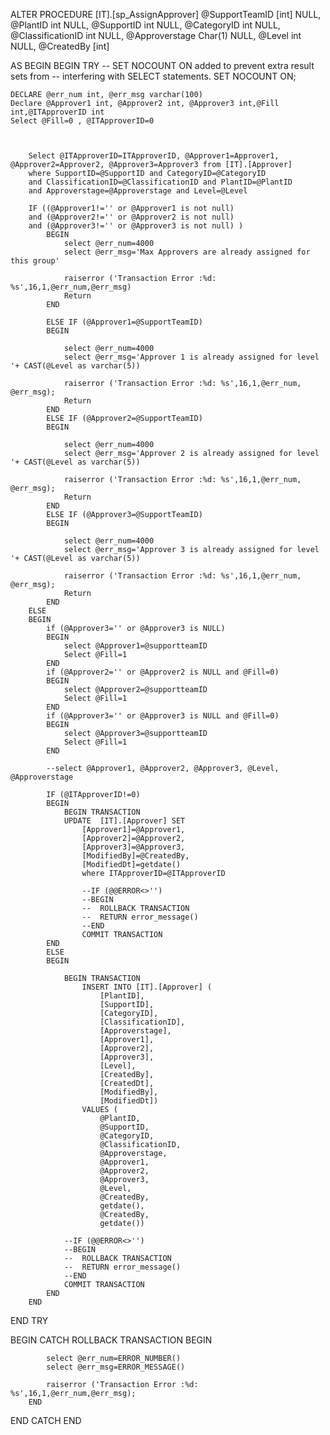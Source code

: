 ALTER PROCEDURE [IT].[sp_AssignApprover]
	@SupportTeamID [int] NULL,
	@PlantID int NULL,
	@SupportID int NULL,
	@CategoryID int NULL,
	@ClassificationID int NULL,
	@Approverstage Char(1) NULL,
	@Level int NULL,
	@CreatedBy [int] 
	
AS
BEGIN 
BEGIN TRY
	-- SET NOCOUNT ON added to prevent extra result sets from
	-- interfering with SELECT statements.
	SET NOCOUNT ON;

	DECLARE @err_num int, @err_msg varchar(100)
	Declare @Approver1 int, @Approver2 int, @Approver3 int,@Fill int,@ITApproverID int
	Select @Fill=0 , @ITApproverID=0


	
		Select @ITApproverID=ITApproverID, @Approver1=Approver1, @Approver2=Approver2, @Approver3=Approver3 from [IT].[Approver]
		where SupportID=@SupportID and CategoryID=@CategoryID 
		and ClassificationID=@ClassificationID and PlantID=@PlantID
		and Approverstage=@Approverstage and Level=@Level

		IF ((@Approver1!='' or @Approver1 is not null) 
		and (@Approver2!='' or @Approver2 is not null)  
		and (@Approver3!='' or @Approver3 is not null) )
			BEGIN
				select @err_num=4000
				select @err_msg='Max Approvers are already assigned for this group'
		
				raiserror ('Transaction Error :%d: %s',16,1,@err_num,@err_msg)
				Return
			END 
		
			ELSE IF (@Approver1=@SupportTeamID)
			BEGIN
			
				select @err_num=4000
				select @err_msg='Approver 1 is already assigned for level '+ CAST(@Level as varchar(5))
		
				raiserror ('Transaction Error :%d: %s',16,1,@err_num, @err_msg);
				Return
			END
			ELSE IF (@Approver2=@SupportTeamID) 
			BEGIN
			
				select @err_num=4000
				select @err_msg='Approver 2 is already assigned for level '+ CAST(@Level as varchar(5))
		
				raiserror ('Transaction Error :%d: %s',16,1,@err_num, @err_msg);
				Return
			END
			ELSE IF (@Approver3=@SupportTeamID) 
			BEGIN
			
				select @err_num=4000
				select @err_msg='Approver 3 is already assigned for level '+ CAST(@Level as varchar(5))
		
				raiserror ('Transaction Error :%d: %s',16,1,@err_num, @err_msg);
				Return
			END
		ELSE
		BEGIN
			if (@Approver3='' or @Approver3 is NULL) 
			BEGIN
				select @Approver1=@supportteamID
				Select @Fill=1
			END
			if (@Approver2='' or @Approver2 is NULL and @Fill=0) 
			BEGIN
				select @Approver2=@supportteamID
				Select @Fill=1
			END
			if (@Approver3='' or @Approver3 is NULL and @Fill=0) 
			BEGIN
				select @Approver3=@supportteamID
				Select @Fill=1
			END
				    
			--select @Approver1, @Approver2, @Approver3, @Level, @Approverstage

			IF (@ITApproverID!=0)
			BEGIN
				BEGIN TRANSACTION
				UPDATE  [IT].[Approver] SET
					[Approver1]=@Approver1,
					[Approver2]=@Approver2,
					[Approver3]=@Approver3,
					[ModifiedBy]=@CreatedBy,
					[ModifiedDt]=getdate()
					where ITApproverID=@ITApproverID

					--IF (@@ERROR<>'')
					--BEGIN
					--	ROLLBACK TRANSACTION
					--	RETURN error_message()
					--END
					COMMIT TRANSACTION
			END
			ELSE
			BEGIN
					
				BEGIN TRANSACTION
					INSERT INTO [IT].[Approver] (
						[PlantID],
						[SupportID],
						[CategoryID],
						[ClassificationID],
						[Approverstage],
						[Approver1],
						[Approver2],
						[Approver3],
						[Level],
						[CreatedBy],
						[CreatedDt],
						[ModifiedBy],
						[ModifiedDt])
					VALUES (
						@PlantID,
						@SupportID,
						@CategoryID,
						@ClassificationID,
						@Approverstage,
						@Approver1,
						@Approver2,
						@Approver3,
						@Level,
						@CreatedBy,
						getdate(),
						@CreatedBy,
						getdate())

				--IF (@@ERROR<>'')
				--BEGIN
				--	ROLLBACK TRANSACTION
				--	RETURN error_message()
				--END
				COMMIT TRANSACTION
			END
		END			
END TRY
	
BEGIN CATCH
		ROLLBACK TRANSACTION
		BEGIN
			
			select @err_num=ERROR_NUMBER()
			select @err_msg=ERROR_MESSAGE()
		
			raiserror ('Transaction Error :%d: %s',16,1,@err_num,@err_msg);
		END
END CATCH
END
